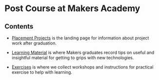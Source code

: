 # Post Course at Makers Academy

## Contents

* [Placement Projects](https://github.com/makersacademy/post-course/tree/main/placement-projects) is the landing page for information about project work after graduation.

* [Learning Material](https://github.com/makersacademy/post-course/tree/main/learning) is where Makers graduates record tips on useful and insightful material for getting to grips with new technologies.

* [Exercises](https://github.com/makersacademy/post-course/tree/main/exercises) is where we collect workshops and instructions for practical exercise to help with learning.
